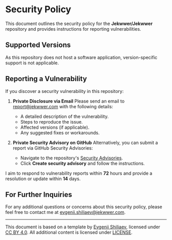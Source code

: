 # Security Policy

This document outlines the security policy for the **Jekwwer/Jekwwer** repository and provides instructions for
reporting vulnerabilities.

## Supported Versions

As this repository does not host a software application, version-specific support is not applicable.

## Reporting a Vulnerability

If you discover a security vulnerability in this repository:

1. **Private Disclosure via Email** Please send an email to [report@jekwwer.com][report@jekwwer.com] with the following
   details:
   - A detailed description of the vulnerability.
   - Steps to reproduce the issue.
   - Affected versions (if applicable).
   - Any suggested fixes or workarounds.

2. **Private Security Advisory on GitHub** Alternatively, you can submit a report via GitHub Security Advisories:
   - Navigate to the repository's [Security Advisories][security-advisories].
   - Click **Create security advisory** and follow the instructions.

I aim to respond to vulnerability reports within **72** hours and provide a resolution or update within **14** days.

## For Further Inquiries

For any additional questions or concerns about this security policy, please feel free to contact me at
[evgenii.shiliaev@jekwwer.com][evgenii.shiliaev@jekwwer.com].

---

This document is based on a template by [Evgenii Shiliaev][evgenii-shiliaev-github], licensed under [CC BY
4.0][jekwwer-markdown-docs-kit-license]. All additional content is licensed under [LICENSE][LICENSE].

[LICENSE]: LICENSE
[evgenii-shiliaev-github]: https://github.com/Jekwwer
[jekwwer-markdown-docs-kit-license]: https://github.com/Jekwwer/markdown-docs-kit/blob/main/LICENSE
[security-advisories]: https://github.com/Jekwwer/Jekwwer/security/advisories
[evgenii.shiliaev@jekwwer.com]: mailto:evgenii.shiliaev@jekwwer.com
[report@jekwwer.com]: mailto:report@jekwwer.com

